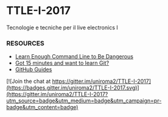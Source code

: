 # TTLE-I-2017

Tecnologie e tecniche per il live electronics I

### RESOURCES

- [Learn Enough Command Line to Be Dangerous](https://www.learnenough.com/command-line-tutorial)
- [Got 15 minutes and want to learn Git?](https://try.github.io/levels/1/challenges/1)
- [GitHub Guides](https://guides.github.com)

[![Join the chat at https://gitter.im/uniroma2/TTLE-I-2017](https://badges.gitter.im/uniroma2/TTLE-I-2017.svg)](https://gitter.im/uniroma2/TTLE-I-2017?utm_source=badge&utm_medium=badge&utm_campaign=pr-badge&utm_content=badge)

